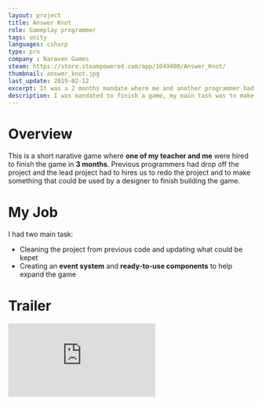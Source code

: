 ```yaml
---
layout: project
title: Answer Knot
role: Gameplay programmer
tags: unity
languages: csharp
type: pro
company : Naraven Games
steam: https://store.steampowered.com/app/1049400/Answer_Knot/
thumbnail: answer_knot.jpg
last_update: 2019-02-12
excerpt: It was a 2 months mandate where me and another programmer had to finish a game.
description: I was mandated to finish a game, my main task was to make sure the game can be finish by implementing a series of small objectifs that the player has to do. It was some sort of challenge because a previous programmer had allready been working on the project but finally drop out a few months before the deadline.
---
```


# Overview
This is a short narative game where **one of my teacher and me** were hired to finish the game in **3 months**. Previous programmers had drop off the project and the lead project had to hires us to redo the project and to make something that could be used by a designer to finish building the game. 

# My Job
I had two main task:
- Cleaning the project from previous code and updating what could be kepet
- Creating an **event system** and **ready-to-use components** to help expand the game

# Trailer

<div class="video-wrapper">
	<iframe src="https://www.youtube.com/embed/_nOjN7YirWo" scrolling="no" frameborder="0"></iframe>
</div>

